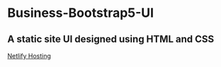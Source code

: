 # Business-Bootstrap5-UI

## A static site UI designed using HTML and CSS

[Netlify Hosting](https://business-bootstrap-5.netlify.app/)
